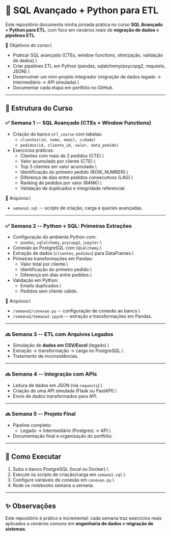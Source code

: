 # 🚀 SQL Avançado + Python para ETL

Este repositório documenta minha jornada prática no curso **SQL
Avançado + Python para ETL**, com foco em cenários reais de **migração
de dados** e **pipelines ETL**.

📌 Objetivos do curso:\
- Praticar SQL avançado (CTEs, window functions, otimização, validação
de dados).\
- Criar pipelines ETL em Python (pandas, sqlalchemy/psycopg2, requests,
JSON).\
- Desenvolver um mini-projeto integrador (migração de dados legado →
intermediário → API simulada).\
- Documentar cada etapa em portfólio no GitHub.

------------------------------------------------------------------------

## 📅 Estrutura do Curso

### ✅ Semana 1 -- SQL Avançado (CTEs + Window Functions)

-   Criação do banco `etl_course` com tabelas:
    -   `clientes(id, nome, email, cidade)`
    -   `pedidos(id, cliente_id, valor, data_pedido)`
-   Exercícios práticos:
    -   Clientes com mais de 2 pedidos (CTE).\
    -   Valor acumulado por cliente (CTE).\
    -   Top 3 clientes em valor acumulado.\
    -   Identificação do primeiro pedido (ROW_NUMBER).\
    -   Diferença de dias entre pedidos consecutivos (LAG).\
    -   Ranking de pedidos por valor (RANK).\
    -   Validação de duplicados e integridade referencial.

📂 Arquivos:\
- `semana1.sql` -- scripts de criação, carga e queries avançadas.

------------------------------------------------------------------------

### ✅ Semana 2 -- Python + SQL: Primeiras Extrações

-   Configuração do ambiente Python com:
    -   `pandas`, `sqlalchemy`, `psycopg2`, `jupyter`.\
-   Conexão ao PostgreSQL com `SQLAlchemy`.\
-   Extração de dados (`clientes`, `pedidos`) para DataFrames.\
-   Primeiras transformações em Pandas:
    -   Valor total por cliente.\
    -   Identificação do primeiro pedido.\
    -   Diferença em dias entre pedidos.\
-   Validação em Python:
    -   Emails duplicados.\
    -   Pedidos sem cliente válido.

📂 Arquivos:\
- `/semana2/conexao.py` -- configuração de conexão ao banco.\
- `/semana2/Semana2.ipynb` -- extração e transformações em Pandas.

------------------------------------------------------------------------

### 🔜 Semana 3 -- ETL com Arquivos Legados

-   Simulação de **dados em CSV/Excel** (legado).\
-   Extração → transformação → carga no PostgreSQL.\
-   Tratamento de inconsistências.

------------------------------------------------------------------------

### 🔜 Semana 4 -- Integração com APIs

-   Leitura de dados em JSON (via `requests`).\
-   Criação de uma API simulada (Flask ou FastAPI).\
-   Envio de dados transformados para API.

------------------------------------------------------------------------

### 🔜 Semana 5 -- Projeto Final

-   Pipeline completo:
    -   Legado → Intermediário (Postgres) → API.\
-   Documentação final e organização do portfólio.

------------------------------------------------------------------------

## 📖 Como Executar

1.  Suba o banco PostgreSQL (local ou Docker).\
2.  Execute os scripts de criação/carga em `semana1.sql`.\
3.  Configure variáveis de conexão em `conexao.py`.\
4.  Rode os notebooks semana a semana.

------------------------------------------------------------------------

## ✨ Observações

Este repositório é prático e incremental: cada semana traz exercícios
reais aplicados a cenários comuns em **engenharia de dados** e
**migração de sistemas**.
